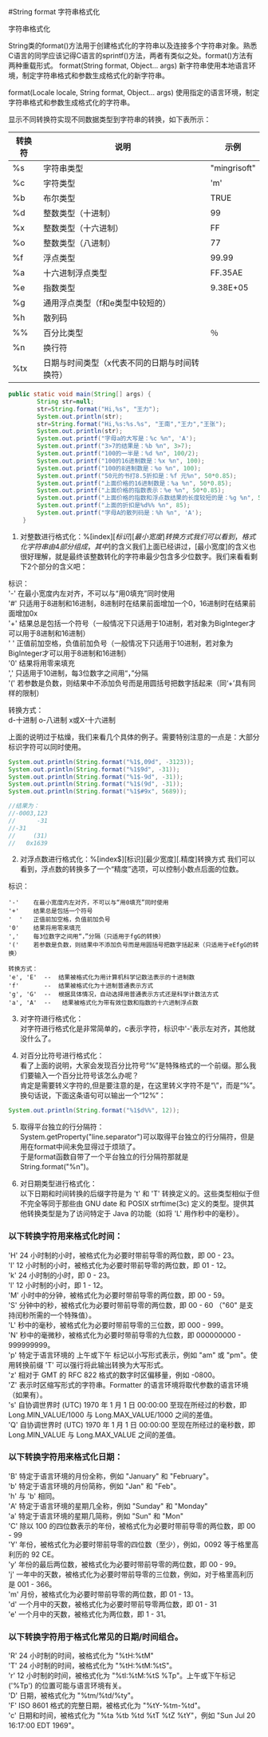 #String format 字符串格式化

字符串格式化

String类的format()方法用于创建格式化的字符串以及连接多个字符串对象。熟悉C语言的同学应该记得C语言的sprintf()方法，两者有类似之处。format()方法有两种重载形式。
format(String format, Object... args) 新字符串使用本地语言环境，制定字符串格式和参数生成格式化的新字符串。

format(Locale locale, String format, Object... args) 使用指定的语言环境，制定字符串格式和参数生成格式化的字符串。

显示不同转换符实现不同数据类型到字符串的转换，如下表所示：

转换符|说明|示例
-----|---|---
%s|字符串类型|"mingrisoft"
%c|字符类型|'m'
%b|布尔类型|TRUE
%d|整数类型（十进制）|99
%x|整数类型（十六进制）|FF
%o|整数类型（八进制）|77
%f|浮点类型|99.99
%a|十六进制浮点类型|FF.35AE
%e|指数类型|9.38E+05
%g|通用浮点类型（f和e类型中较短的）|
%h|散列码|
%%|百分比类型|％
%n|换行符|
%tx|日期与时间类型（x代表不同的日期与时间转换符）


```java
public static void main(String[] args) {
        String str=null;
        str=String.format("Hi,%s", "王力");
        System.out.println(str);
        str=String.format("Hi,%s:%s.%s", "王南","王力","王张");          
        System.out.println(str);                         
        System.out.printf("字母a的大写是：%c %n", 'A');
        System.out.printf("3>7的结果是：%b %n", 3>7);
        System.out.printf("100的一半是：%d %n", 100/2);
        System.out.printf("100的16进制数是：%x %n", 100);
        System.out.printf("100的8进制数是：%o %n", 100);
        System.out.printf("50元的书打8.5折扣是：%f 元%n", 50*0.85);
        System.out.printf("上面价格的16进制数是：%a %n", 50*0.85);
        System.out.printf("上面价格的指数表示：%e %n", 50*0.85);
        System.out.printf("上面价格的指数和浮点数结果的长度较短的是：%g %n", 50*0.85);
        System.out.printf("上面的折扣是%d%% %n", 85);
        System.out.printf("字母A的散列码是：%h %n", 'A');
    }
```

1. 对整数进行格式化：%[index$][标识][最小宽度]转换方式  
    我们可以看到，格式化字符串由4部分组成，其中%[index$]的含义我们上面已经讲过，[最小宽度]的含义也很好理解，就是最终该整数转化的字符串最少包含多少位数字。我们来看看剩下2个部分的含义吧：

标识：  
'-'    在最小宽度内左对齐，不可以与“用0填充”同时使用  
'#'    只适用于8进制和16进制，8进制时在结果前面增加一个0，16进制时在结果前面增加0x  
'+'    结果总是包括一个符号（一般情况下只适用于10进制，若对象为BigInteger才可以用于8进制和16进制）  
'  '    正值前加空格，负值前加负号（一般情况下只适用于10进制，若对象为BigInteger才可以用于8进制和16进制）  
'0'    结果将用零来填充  
','    只适用于10进制，每3位数字之间用“，”分隔  
'('    若参数是负数，则结果中不添加负号而是用圆括号把数字括起来（同‘+’具有同样的限制）  

转换方式：  
d-十进制   o-八进制   x或X-十六进制

上面的说明过于枯燥，我们来看几个具体的例子。需要特别注意的一点是：大部分标识字符可以同时使用。

```java
System.out.println(String.format("%1$,09d", -3123));
System.out.println(String.format("%1$9d", -31));
System.out.println(String.format("%1$-9d", -31));
System.out.println(String.format("%1$(9d", -31));
System.out.println(String.format("%1$#9x", 5689));

//结果为：
//-0003,123
//      -31
//-31      
//     (31)
//   0x1639
```

2. 对浮点数进行格式化：%[index$][标识][最少宽度][.精度]转换方式
        我们可以看到，浮点数的转换多了一个“精度”选项，可以控制小数点后面的位数。

标识：

```
'-'    在最小宽度内左对齐，不可以与“用0填充”同时使用
'+'    结果总是包括一个符号
'  '   正值前加空格，负值前加负号
'0'    结果将用零来填充
','    每3位数字之间用“，”分隔（只适用于fgG的转换）
'('    若参数是负数，则结果中不添加负号而是用圆括号把数字括起来（只适用于eEfgG的转换）

转换方式：
'e', 'E'  --  结果被格式化为用计算机科学记数法表示的十进制数
'f'       --  结果被格式化为十进制普通表示方式
'g', 'G'  --  根据具体情况，自动选择用普通表示方式还是科学计数法方式
'a', 'A'  --   结果被格式化为带有效位数和指数的十六进制浮点数
```

3. 对字符进行格式化：  
对字符进行格式化是非常简单的，c表示字符，标识中'-'表示左对齐，其他就没什么了。

4. 对百分比符号进行格式化：  
看了上面的说明，大家会发现百分比符号“%”是特殊格式的一个前缀。那么我们要输入一个百分比符号该怎么办呢？  
肯定是需要转义字符的,但是要注意的是，在这里转义字符不是“\”，而是“%”。换句话说，下面这条语句可以输出一个“12%”：

```java
System.out.println(String.format("%1$d%%", 12));
```

5. 取得平台独立的行分隔符：  
System.getProperty("line.separator")可以取得平台独立的行分隔符，但是用在format中间未免显得过于烦琐了。  
于是format函数自带了一个平台独立的行分隔符那就是String.format("%n")。

6. 对日期类型进行格式化：  
以下日期和时间转换的后缀字符是为 't' 和 'T' 转换定义的。这些类型相似于但不完全等同于那些由 GNU date 和 POSIX strftime(3c) 定义的类型。提供其他转换类型是为了访问特定于 Java 的功能（如将 'L' 用作秒中的毫秒）。

### 以下转换字符用来格式化时间：  
'H'     24 小时制的小时，被格式化为必要时带前导零的两位数，即 00 - 23。  
'I'     12 小时制的小时，被格式化为必要时带前导零的两位数，即 01 - 12。  
'k'     24 小时制的小时，即 0 - 23。  
'l'     12 小时制的小时，即 1 - 12。  
'M'     小时中的分钟，被格式化为必要时带前导零的两位数，即 00 - 59。  
'S'     分钟中的秒，被格式化为必要时带前导零的两位数，即 00 - 60 （"60" 是支持闰秒所需的一个特殊值）。  
'L'     秒中的毫秒，被格式化为必要时带前导零的三位数，即 000 - 999。  
'N'     秒中的毫微秒，被格式化为必要时带前导零的九位数，即 000000000 - 999999999。  
'p'     特定于语言环境的 上午或下午 标记以小写形式表示，例如 "am" 或 "pm"。使用转换前缀 'T' 可以强行将此输出转换为大写形式。  
'z'     相对于 GMT 的 RFC 822 格式的数字时区偏移量，例如 -0800。  
'Z'     表示时区缩写形式的字符串。Formatter 的语言环境将取代参数的语言环境（如果有）。  
's'     自协调世界时 (UTC) 1970 年 1 月 1 日 00:00:00 至现在所经过的秒数，即 Long.MIN_VALUE/1000 与 Long.MAX_VALUE/1000 之间的差值。  
'Q'     自协调世界时 (UTC) 1970 年 1 月 1 日 00:00:00 至现在所经过的毫秒数，即 Long.MIN_VALUE 与 Long.MAX_VALUE 之间的差值。  

### 以下转换字符用来格式化日期：  
'B'     特定于语言环境的月份全称，例如 "January" 和 "February"。    
'b'     特定于语言环境的月份简称，例如 "Jan" 和 "Feb"。    
'h'     与 'b' 相同。    
'A'     特定于语言环境的星期几全称，例如 "Sunday" 和 "Monday"    
'a'     特定于语言环境的星期几简称，例如 "Sun" 和 "Mon"    
'C'     除以 100 的四位数表示的年份，被格式化为必要时带前导零的两位数，即 00 - 99    
'Y'     年份，被格式化为必要时带前导零的四位数（至少），例如，0092 等于格里高利历的 92 CE。   
'y'     年份的最后两位数，被格式化为必要时带前导零的两位数，即 00 - 99。   
'j'     一年中的天数，被格式化为必要时带前导零的三位数，例如，对于格里高利历是 001 - 366。  
'm'     月份，被格式化为必要时带前导零的两位数，即 01 - 13。  
'd'     一个月中的天数，被格式化为必要时带前导零两位数，即 01 - 31  
'e'     一个月中的天数，被格式化为两位数，即 1 - 31。  

### 以下转换字符用于格式化常见的日期/时间组合。  
'R'     24 小时制的时间，被格式化为 "%tH:%tM"  
'T'     24 小时制的时间，被格式化为 "%tH:%tM:%tS"。  
'r'     12 小时制的时间，被格式化为 "%tI:%tM:%tS %Tp"。上午或下午标记 ('%Tp') 的位置可能与语言环境有关。  
'D'     日期，被格式化为 "%tm/%td/%ty"。  
'F'     ISO 8601 格式的完整日期，被格式化为 "%tY-%tm-%td"。  
'c'     日期和时间，被格式化为 "%ta %tb %td %tT %tZ %tY"，例如 "Sun Jul 20 16:17:00 EDT 1969"。  
